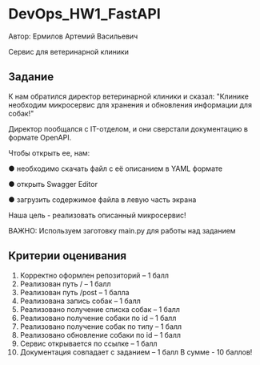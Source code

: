 # DevOps_HW1_FastAPI

Автор: Ермилов Артемий Васильевич

Сервис для ветеринарной клиники

## Задание

К нам обратился директор ветеринарной клиники и сказал:
"Клинике необходим микросервис для хранения и обновления информации для собак!"

Директор пообщался с IT-отделом, и они сверстали документацию в формате OpenAPI.

Чтобы открыть ее, нам:

● необходимо скачать файл с её описанием в YAML формате

● открыть Swagger Editor

● загрузить содержимое файла в левую часть экрана

Наша цель - реализовать описанный микросервис!

ВАЖНО: Используем заготовку main.py для работы над заданием

## Критерии оценивания

1. Корректно оформлен репозиторий – 1 балл
2. Реализован путь / – 1 балл
3. Реализован путь /post – 1 балла
4. Реализована запись собак – 1 балл
5. Реализовано получение списка собак – 1 балл
6. Реализовано получение собаки по id – 1 балл
7. Реализовано получение собак по типу – 1 балл
8. Реализовано обновление собаки по id – 1 балл
9. Сервис открывается по ссылке – 1 балл
10. Документация совпадает с заданием – 1 балл
В сумме - 10 баллов!
